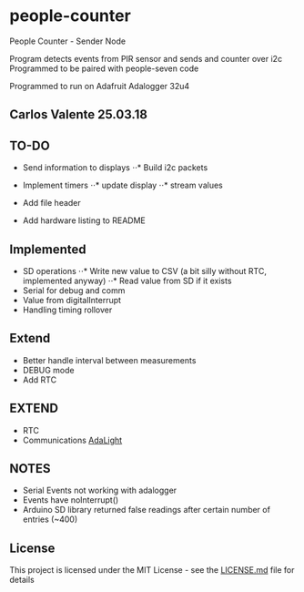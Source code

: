   # people-counter

  People Counter - Sender Node

  Program detects events from PIR sensor and sends and counter over i2c
  Programmed to be paired with people-seven code

  Programmed to run on Adafruit Adalogger 32u4

  Carlos Valente 25.03.18
  ------

  ## TO-DO
  - Send information to displays
  ⋅⋅* Build i2c packets
  - Implement timers
  ⋅⋅* update display
  ⋅⋅* stream values
  - Add file header

  - Add hardware listing to README

  ## Implemented
  - SD operations
  ⋅⋅* Write new value to CSV (a bit silly without RTC, implemented anyway)
  ⋅⋅* Read value from SD if it exists
  - Serial for debug and comm
  - Value from digitalInterrupt
  - Handling timing rollover

  ## Extend
  - Better handle interval between measurements
  - DEBUG mode
  - Add RTC

  ## EXTEND
  - RTC
  - Communications [AdaLight](https://github.com/adafruit/Adalight/blob/master/Arduino/LEDstream/LEDstream.pde)

  ## NOTES
  - Serial Events not working with adalogger
  - Events have noInterrupt()
  - Arduino SD library returned false readings after certain number of entries (~400)

  ## License

  This project is licensed under the MIT License - see the [LICENSE.md](LICENSE.md) file for details
